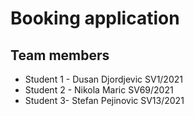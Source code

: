 # Booking application
## Team members
- Student 1 - Dusan Djordjevic SV1/2021  <br />
- Student 2 - Nikola Maric SV69/2021      <br />
- Student 3- Stefan Pejinovic SV13/2021   <br />
